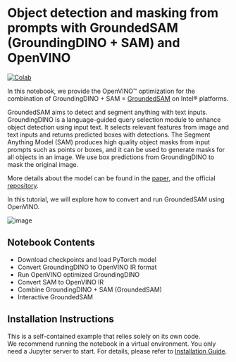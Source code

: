 # Object detection and masking from prompts with GroundedSAM (GroundingDINO + SAM) and OpenVINO

[![Colab](https://colab.research.google.com/assets/colab-badge.svg)](https://colab.research.google.com/github/openvinotoolkit/openvino_notebooks/blob/main/notebooks/288-grounded-segment-anything/288-grounded-segment-anything.ipynb)

In this notebook, we provide the OpenVINO™ optimization for the combination of GroundingDINO + SAM = [GroundedSAM](https://github.com/IDEA-Research/Grounded-Segment-Anything) on Intel® platforms. 

GroundedSAM aims to detect and segment anything with text inputs. GroundingDINO is a language-guided query selection module to enhance object detection using input text. It selects relevant features from image and text inputs and returns predicted boxes with detections. The Segment Anything Model (SAM) produces high quality object masks from input prompts such as points or boxes, and it can be used to generate masks for all objects in an image. We use box predictions from GroundingDINO to mask the original image.

More details about the model can be found in the [paper](https://arxiv.org/abs/2401.14159), and the official [repository](https://github.com/IDEA-Research/Grounded-Segment-Anything).

In this tutorial, we will explore how to convert and run GroundedSAM using OpenVINO.

![image](https://github.com/openvinotoolkit/openvino_notebooks/assets/5703039/3c19063a-c60a-4d5d-b534-e1305a854180)

## Notebook Contents
- Download checkpoints and load PyTorch model
- Convert GroundingDINO to OpenVINO IR format
- Run OpenVINO optimized GroundingDINO
- Convert SAM to OpenVINO IR
- Combine GroundingDINO + SAM (GroundedSAM)
- Interactive GroundedSAM

## Installation Instructions

This is a self-contained example that relies solely on its own code.</br>
We recommend  running the notebook in a virtual environment. You only need a Jupyter server to start.
For details, please refer to [Installation Guide](../../README.md).
